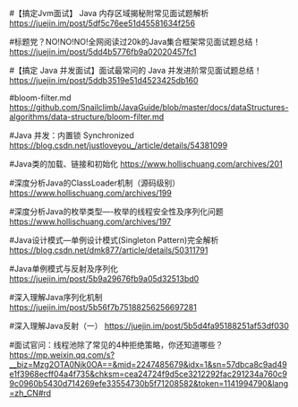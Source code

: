#【搞定Jvm面试】 Java 内存区域揭秘附常见面试题解析
https://juejin.im/post/5df5c76ee51d45581634f256

#标题党？NO!NO!NO!全网阅读过20k的Java集合框架常见面试题总结！
https://juejin.im/post/5dd4b5776fb9a02020457fc1

#【搞定 Java 并发面试】面试最常问的 Java 并发进阶常见面试题总结！
https://juejin.im/post/5ddb3519e51d4523425db160

#bloom-filter.md
https://github.com/Snailclimb/JavaGuide/blob/master/docs/dataStructures-algorithms/data-structure/bloom-filter.md

#Java 并发：内置锁 Synchronized
https://blog.csdn.net/justloveyou_/article/details/54381099

#Java类的加载、链接和初始化
https://www.hollischuang.com/archives/201

#深度分析Java的ClassLoader机制（源码级别）
https://www.hollischuang.com/archives/199

#深度分析Java的枚举类型—-枚举的线程安全性及序列化问题
https://www.hollischuang.com/archives/197

#Java设计模式—单例设计模式(Singleton Pattern)完全解析
https://blog.csdn.net/dmk877/article/details/50311791

#Java单例模式与反射及序列化
https://juejin.im/post/5b9a29676fb9a05d32513bd0

#深入理解Java序列化机制
https://juejin.im/post/5b56f7b75188256256697281

#深入理解Java反射（一）
https://juejin.im/post/5b5d4fa95188251af53df030

#面试官问：线程池除了常见的4种拒绝策略，你还知道哪些？
https://mp.weixin.qq.com/s?__biz=Mzg2OTA0Njk0OA==&mid=2247485679&idx=1&sn=57dbca8c9ad49e1f3968ecff04a4f735&chksm=cea24724f9d5ce3212292fac291234a760c99c0960b5430d714269efe33554730b5f71208582&token=1141994790&lang=zh_CN#rd


